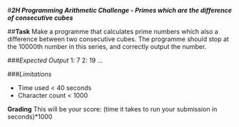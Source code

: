 #***2H Programming Arithmetic Challenge - Primes which are the difference of consecutive cubes*** 

##**Task**
Make a programme that calculates prime numbers which also a difference between two consecutive cubes. The programme should stop at the 10000th number in this series, and correctly output the number.

###*Expected Output*
1: 7
2: 19
...

###*Limitations*
- Time used < 40 seconds
- Character count < 1000

**Grading**
This will be your score:
(time it takes to run your submission in seconds)*1000